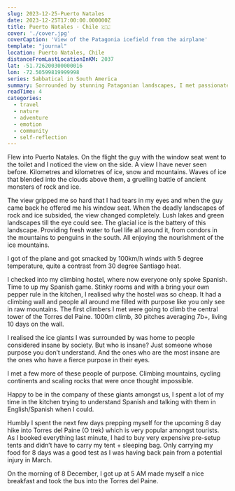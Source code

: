 ```yaml
---
slug: 2023-12-25-Puerto Natales
date: 2023-12-25T17:00:00.000000Z
title: Puerto Natales - Chile 🇨🇱
cover: './cover.jpg'
coverCaption: 'View of the Patagonia icefield from the airplane'
template: "journal"
location: Puerto Natales, Chile
distanceFromLastLocationInKM: 2037
lat: -51.726200300000016
lon: -72.50599819999998
series: Sabbatical in South America
summary: Sorrounded by stunning Patagonian landscapes, I met passionate climbers in a hostel and reflect on what gives us purpose.
readTime: 4
categories:
  - travel
  - nature
  - adventure
  - emotion
  - community
  - self-reflection
---
```


Flew into Puerto Natales. On the flight the guy with the window seat went to the toilet and I noticed the view on the side. A view I have never seen before. Kilometres and kilometres of ice, snow and mountains. Waves of ice that blended into the clouds above them, a gruelling battle of ancient monsters of rock and ice.

The view gripped me so hard that I had tears in my eyes and when the guy came back he offered me his window seat. When the deadly landscapes of rock and ice subsided, the view changed completely. Lush lakes and green landscapes till the eye could see. The glacial ice is the battery of this landscape. Providing fresh water to fuel life all around it, from condors in the mountains to penguins in the south. All enjoying the nourishment of the ice mountains.

I got of the plane and got smacked by 100km/h winds with 5 degree temperature, quite a contrast from 30 degree Santiago heat.

I checked into my climbing hostel, where now everyone only spoke Spanish. Time to up my Spanish game. Stinky rooms and with a bring your own pepper rule in the kitchen, I realised why the hostel was so cheap. It had a climbing wall and people all around me filled with purpose like you only see in raw mountains. The first climbers I met were going to climb the central tower of the Torres del Paine. 1000m climb, 30 pitches averaging 7b+, living 10 days on the wall. 

I realised the ice giants I was surrounded by was home to people considered insane by society. But who is insane? Just someone whose purpose you don’t understand. And the ones who are the most insane are the ones who have a fierce purpose in their eyes.

I met a few more of these people of purpose. Climbing mountains, cycling continents and scaling rocks that were once thought impossible.

Happy to be in the company of these giants amongst us, I spent a lot of my time in the kitchen trying to understand Spanish and talking with them in English/Spanish when I could. 

Humbly I spent the next few days prepping myself for the upcoming 8 day hike into Torres del Paine (O trek) which is very popular amongst tourists. As I booked everything last minute, I had to buy very expensive pre-setup tents and didn’t have to carry my tent + sleeping bag. Only carrying my food for 8 days was a good test as I was having back pain from a potential injury in March.

On the morning of 8 December, I got up at 5 AM made myself a nice breakfast and took the bus into the Torres del Paine.